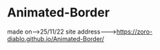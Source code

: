 # Animated-Border
made on-->25/11/22
site address--->https://zoro-diablo.github.io/Animated-Border/
